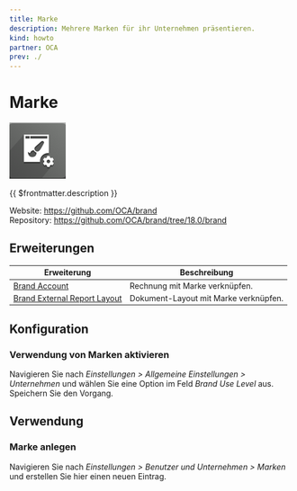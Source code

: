 ```yaml
---
title: Marke
description: Mehrere Marken für ihr Unternehmen präsentieren.
kind: howto
partner: OCA
prev: ./
---
```


# Marke

![](attachments/icons_odoo_brand.png)

{{ $frontmatter.description }}

Website: <https://github.com/OCA/brand>\
Repository: <https://github.com/OCA/brand/tree/18.0/brand>

## Erweiterungen

| Erweiterung                                                           | Beschreibung                          |
| --------------------------------------------------------------------- | ------------------------------------- |
| [Brand Account](Brand%20Account.md)                                   | Rechnung mit Marke verknüpfen.        |
| [Brand External Report Layout](Brand%20External%20Report%20Layout.md) | Dokument-Layout mit Marke verknüpfen. |

## Konfiguration

### Verwendung von Marken aktivieren

Navigieren Sie nach _Einstellungen > Allgemeine Einstellungen > Unternehmen_ und wählen Sie eine Option im Feld _Brand Use Level_ aus. Speichern Sie den Vorgang.

## Verwendung

### Marke anlegen

Navigieren Sie nach _Einstellungen > Benutzer und Unternehmen > Marken_ und erstellen Sie hier einen neuen Eintrag.
